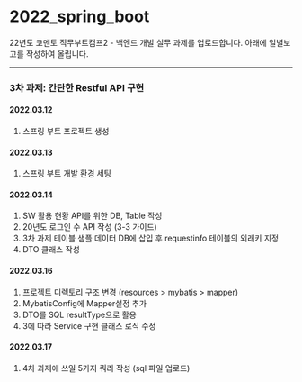 # 2022_spring_boot
22년도 코멘토 직무부트캠프2 - 백엔드 개발 실무 과제를 업로드합니다.
아래에 일별보고를 작성하여 올립니다.

***
### 3차 과제: 간단한 Restful API 구현
#### 2022.03.12
1. 스프링 부트 프로젝트 생성

#### 2022.03.13
1. 스프링 부트 개발 환경 세팅

#### 2022.03.14
1. SW 활용 현황 API를 위한 DB, Table 작성
2. 20년도 로그인 수 API 작성 (3-3 가이드)
3. 3차 과제 테이블 샘플 데이터 DB에 삽입 후 requestinfo 테이블의 외래키 지정
4. DTO 클래스 작성

#### 2022.03.16
1. 프로젝트 디렉토리 구조 변경 (resources > mybatis > mapper)
2. MybatisConfig에 Mapper설정 추가
3. DTO를 SQL resultType으로 활용
4. 3에 따라 Service 구현 클래스 로직 수정

#### 2022.03.17
1. 4차 과제에 쓰일 5가지 쿼리 작성 (sql 파일 업로드)
